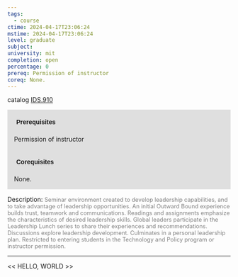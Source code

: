 ```yaml
---
tags:
  - course
ctime: 2024-04-17T23:06:24
mstime: 2024-04-17T23:06:24
level: graduate
subject: 
university: mit
completion: open
percentage: 0
prereq: Permission of instructor
coreq: None.
---
```


catalog [IDS.910](http://student.mit.edu/catalog/mIDSa.html#IDS.910)

<span style="display: block; padding: 15px; background-color: rgb(100, 100, 100, 0.2);"><font id="m_prereq4054_0" style="display: block; font-family: Arial, sans-serif; font-weight: bold; padding: 5px">Prerequisites</font><br><span id="prereq4054_0">Permission of instructor</span></span>
<span style="display: block; padding: 15px; background-color: rgb(100, 100, 100, 0.2);"><font id="m_coreq4054_0" style="display: block; font-family: Arial, sans-serif; font-weight: bold; padding: 5px">Corequisites</font><br><span id="coreq4054_0">None.</span></span>

<font style="">Description:</font>
<font style="color: grey; font-size: 0.8rem;">Seminar environment created to develop leadership capabilities, and to take advantage of leadership opportunities. An initial Outward Bound experience builds trust, teamwork and communications. Readings and assignments emphasize the characteristics of desired leadership skills. Global leaders participate in the Leadership Lunch series to share their experiences and recommendations. Discussions explore leadership development. Culminates in a personal leadership plan. Restricted to entering students in the Technology and Policy program or instructor permission.</font>



---

<< HELLO, WORLD >>
